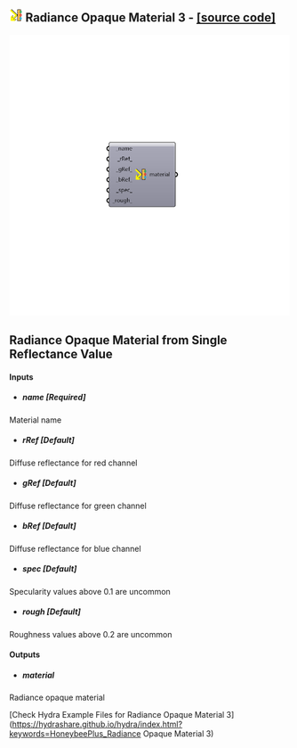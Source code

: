 ## ![](../../images/icons/Radiance_Opaque_Material_3.png) Radiance Opaque Material 3 - [[source code]](https://github.com/ladybug-tools/honeybee-grasshopper/tree/master/plugin/grasshopper/src/HoneybeePlus_Radiance%20Opaque%20Material%203.py)

![](../../images/components/Radiance_Opaque_Material_3.png)

Radiance Opaque Material from Single Reflectance Value
 -

#### Inputs
* ##### name [Required]
Material name
* ##### rRef [Default]
Diffuse reflectance for red channel
* ##### gRef [Default]
Diffuse reflectance for green channel
* ##### bRef [Default]
Diffuse reflectance for blue channel
* ##### spec [Default]
Specularity values above 0.1 are uncommon
* ##### rough [Default]
Roughness values above 0.2 are uncommon

#### Outputs
* ##### material
Radiance opaque material


[Check Hydra Example Files for Radiance Opaque Material 3](https://hydrashare.github.io/hydra/index.html?keywords=HoneybeePlus_Radiance Opaque Material 3)